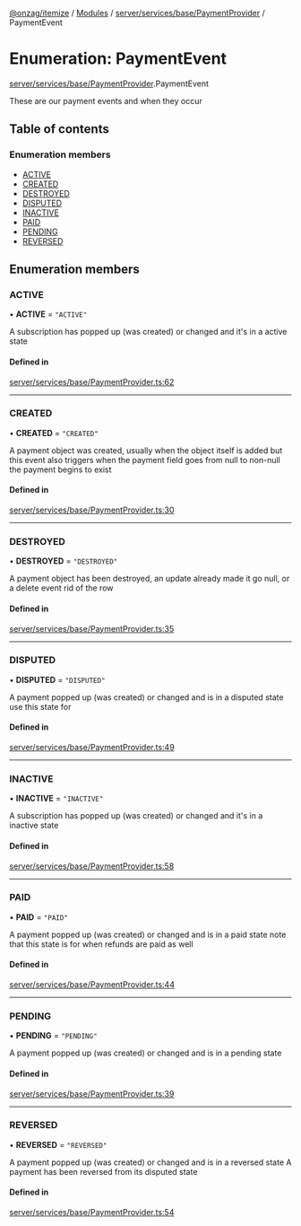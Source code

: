 [@onzag/itemize](../README.md) / [Modules](../modules.md) / [server/services/base/PaymentProvider](../modules/server_services_base_PaymentProvider.md) / PaymentEvent

# Enumeration: PaymentEvent

[server/services/base/PaymentProvider](../modules/server_services_base_PaymentProvider.md).PaymentEvent

These are our payment events and when
they occur

## Table of contents

### Enumeration members

- [ACTIVE](server_services_base_PaymentProvider.PaymentEvent.md#active)
- [CREATED](server_services_base_PaymentProvider.PaymentEvent.md#created)
- [DESTROYED](server_services_base_PaymentProvider.PaymentEvent.md#destroyed)
- [DISPUTED](server_services_base_PaymentProvider.PaymentEvent.md#disputed)
- [INACTIVE](server_services_base_PaymentProvider.PaymentEvent.md#inactive)
- [PAID](server_services_base_PaymentProvider.PaymentEvent.md#paid)
- [PENDING](server_services_base_PaymentProvider.PaymentEvent.md#pending)
- [REVERSED](server_services_base_PaymentProvider.PaymentEvent.md#reversed)

## Enumeration members

### ACTIVE

• **ACTIVE** = `"ACTIVE"`

A subscription has popped up (was created) or changed and it's in a active state

#### Defined in

[server/services/base/PaymentProvider.ts:62](https://github.com/onzag/itemize/blob/f2db74a5/server/services/base/PaymentProvider.ts#L62)

___

### CREATED

• **CREATED** = `"CREATED"`

A payment object was created, usually when the
object itself is added but this event also triggers
when the payment field goes from null to non-null
the payment begins to exist

#### Defined in

[server/services/base/PaymentProvider.ts:30](https://github.com/onzag/itemize/blob/f2db74a5/server/services/base/PaymentProvider.ts#L30)

___

### DESTROYED

• **DESTROYED** = `"DESTROYED"`

A payment object has been destroyed, an update already
made it go null, or a delete event rid of the row

#### Defined in

[server/services/base/PaymentProvider.ts:35](https://github.com/onzag/itemize/blob/f2db74a5/server/services/base/PaymentProvider.ts#L35)

___

### DISPUTED

• **DISPUTED** = `"DISPUTED"`

A payment popped up (was created) or changed and is in a disputed state
use this state for

#### Defined in

[server/services/base/PaymentProvider.ts:49](https://github.com/onzag/itemize/blob/f2db74a5/server/services/base/PaymentProvider.ts#L49)

___

### INACTIVE

• **INACTIVE** = `"INACTIVE"`

A subscription has popped up (was created) or changed and it's in a inactive state

#### Defined in

[server/services/base/PaymentProvider.ts:58](https://github.com/onzag/itemize/blob/f2db74a5/server/services/base/PaymentProvider.ts#L58)

___

### PAID

• **PAID** = `"PAID"`

A payment popped up (was created) or changed and is in a paid state
note that this state is for when refunds are paid as well

#### Defined in

[server/services/base/PaymentProvider.ts:44](https://github.com/onzag/itemize/blob/f2db74a5/server/services/base/PaymentProvider.ts#L44)

___

### PENDING

• **PENDING** = `"PENDING"`

A payment popped up (was created) or changed and is in a pending state

#### Defined in

[server/services/base/PaymentProvider.ts:39](https://github.com/onzag/itemize/blob/f2db74a5/server/services/base/PaymentProvider.ts#L39)

___

### REVERSED

• **REVERSED** = `"REVERSED"`

A payment popped up (was created) or changed and is in a reversed state
A payment has been reversed from its disputed state

#### Defined in

[server/services/base/PaymentProvider.ts:54](https://github.com/onzag/itemize/blob/f2db74a5/server/services/base/PaymentProvider.ts#L54)
